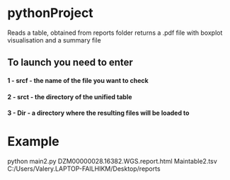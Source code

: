 # pythonProject

Reads a table, obtained from reports folder
returns a .pdf file with boxplot visualisation and a summary file

## To launch you need to enter
#### 1 - srcf - the name of the file you want to check
#### 2 - srct - the directory of the unified table
#### 3 - Dir - a directory where the resulting files will be loaded to

# Example
python main2.py DZM00000028.16382.WGS.report.html Maintable2.tsv C:/Users/Valery.LAPTOP-FAILHIKM/Desktop/reports
